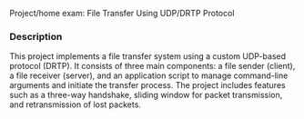 Project/home exam: File Transfer Using UDP/DRTP Protocol

### Description
This project implements a file transfer system using a custom UDP-based protocol (DRTP). It consists of three main components: a file sender (client), a file receiver (server), and an application script to manage command-line arguments and initiate the transfer process. The project includes features such as a three-way handshake, sliding window for packet transmission, and retransmission of lost packets.

